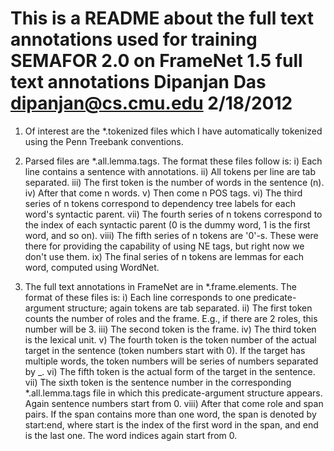 This is a README about the full text annotations used for training SEMAFOR 2.0 
on FrameNet 1.5 full text annotations
Dipanjan Das 
dipanjan@cs.cmu.edu
2/18/2012
==============================================================================

1) Of interest are the *.tokenized files which I have automatically tokenized using the Penn Treebank conventions.

2) Parsed files are *.all.lemma.tags. The format these files follow is:
   i) Each line contains a sentence with annotations. 
   ii) All tokens per line are tab separated.
   iii) The first token is the number of words in the sentence (n).
   iv) After that come n words.
   v) Then come n POS tags.
   vi) The third series of n tokens correspond to dependency tree labels for each word's syntactic parent.
   vii) The fourth series of n tokens correspond to the index of each syntactic parent (0 is the dummy word, 1 is the first word, and so on).
   viii) The fifth series of n tokens are '0'-s. These were there for providing the capability of using NE tags, but right now we don't use them.
   ix) The final series of n tokens are lemmas for each word, computed using WordNet.

3) The full text annotations in FrameNet are in *.frame.elements. The format of these files is:
   i) Each line corresponds to one predicate-argument structure; again tokens are tab separated.
   ii) The first token counts the number of roles and the frame. E.g., if there are 2 roles, this number will be 3.
   iii) The second token is the frame.
   iv) The third token is the lexical unit.
   v) The fourth token is the token number of the actual target in the sentence (token numbers start with 0).
      If the target has multiple words, the token numbers will be series of numbers separated by _.
   vi) The fifth token is the actual form of the target in the sentence.
   vii) The sixth token is the sentence number in the corresponding *.all.lemma.tags file in which this predicate-argument 
        structure appears. Again sentence numbers start from 0.
   viii) After that come role and span pairs. If the span contains more than one word, the span is denoted by start:end, 
         where start is the index of the first word in the span, and end is the last one. The word indices again start from 0.
